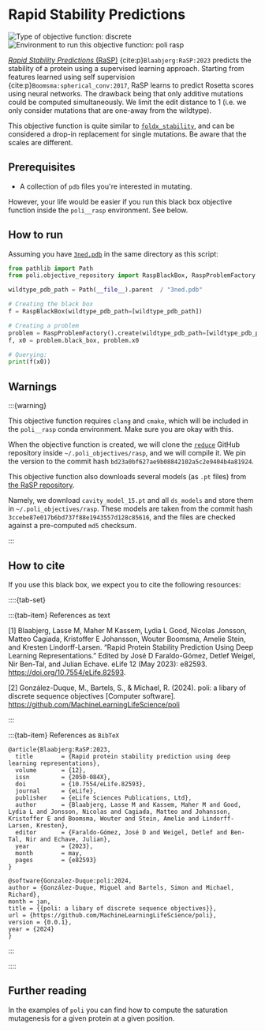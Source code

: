 # Rapid Stability Predictions

![Type of objective function: discrete](https://img.shields.io/badge/Type-discrete_inputs-blue)
![Environment to run this objective function: poli rasp](https://img.shields.io/badge/Environment-poli____rasp-teal)

[*Rapid Stability Predictions* (RaSP)](https://github.com/KULL-Centre/_2022_ML-ddG-Blaabjerg) {cite:p}`Blaabjerg:RaSP:2023` predicts the stability of a protein using a supervised learning approach. Starting from features learned using self supervision {cite:p}`Boomsma:spherical_conv:2017`, RaSP learns to predict Rosetta scores using neural networks. The drawback being that only additive mutations could be computed simultaneously. We limit the edit distance to 1 (i.e. we only consider mutations that are one-away from the wildtype).

This objective function is quite similar to [`foldx_stability`](./foldx_stability.md), and can be considered a drop-in replacement for single mutations. Be aware that the scales are different. 

## Prerequisites

- A collection of `pdb` files you're interested in mutating.

However, your life would be easier if you run this black box objective function inside the `poli__rasp` environment. See below.

## How to run

Assuming you have [`3ned.pdb`](https://www.rcsb.org/structure/3ned) in the same directory as this script:

```python
from pathlib import Path
from poli.objective_repository import RaspBlackBox, RaspProblemFactory

wildtype_pdb_path = Path(__file__).parent  / "3ned.pdb"

# Creating the black box
f = RaspBlackBox(wildtype_pdb_path=[wildtype_pdb_path])

# Creating a problem
problem = RaspProblemFactory().create(wildtype_pdb_path=[wildtype_pdb_path])
f, x0 = problem.black_box, problem.x0

# Querying:
print(f(x0))
```

## Warnings

:::{warning}

This objective function requires `clang` and `cmake`, which will be included in the `poli__rasp` conda environment. Make sure you are okay with this.

When the objective function is created, we will clone the [`reduce`](https://github.com/rlabduke/reduce) GitHub repository inside `~/.poli_objectives/rasp`, and we will compile it. We pin the version to the commit hash `bd23a0bf627ae9b08842102a5c2e9404b4a81924`.

This objective function also downloads several models (as `.pt` files) from [the RaSP repository](https://github.com/KULL-Centre/papers/tree/main/2022/ML-ddG-Blaabjerg-et-al/output).

Namely, we download `cavity_model_15.pt` and all `ds_models` and store them in `~/.poli_objectives/rasp`. These models are taken from the commit hash `3ccebe87e017b6bd737f88e1943557d128c85616`, and the files are checked against a pre-computed `md5` checksum.

:::


## How to cite

If you use this black box, we expect you to cite the following resources:

::::{tab-set}

:::{tab-item} References as text

[1] Blaabjerg, Lasse M, Maher M Kassem, Lydia L Good, Nicolas Jonsson, Matteo Cagiada, Kristoffer E Johansson, Wouter Boomsma, Amelie Stein, and Kresten Lindorff-Larsen. “Rapid Protein Stability Prediction Using Deep Learning Representations.” Edited by José D Faraldo-Gómez, Detlef Weigel, Nir Ben-Tal, and Julian Echave. eLife 12 (May 2023): e82593. https://doi.org/10.7554/eLife.82593.


[2] González-Duque, M., Bartels, S., & Michael, R. (2024). poli: a libary of discrete sequence objectives [Computer software]. https://github.com/MachineLearningLifeScience/poli


:::

:::{tab-item} References as `BibTeX`

```
@article{Blaabjerg:RaSP:2023,
  title        = {Rapid protein stability prediction using deep learning representations},
  volume       = {12},
  issn         = {2050-084X},
  doi          = {10.7554/eLife.82593},
  journal      = {eLife},
  publisher    = {eLife Sciences Publications, Ltd},
  author       = {Blaabjerg, Lasse M and Kassem, Maher M and Good, Lydia L and Jonsson, Nicolas and Cagiada, Matteo and Johansson, Kristoffer E and Boomsma, Wouter and Stein, Amelie and Lindorff-Larsen, Kresten},
  editor       = {Faraldo-Gómez, José D and Weigel, Detlef and Ben-Tal, Nir and Echave, Julian},
  year         = {2023},
  month        = may,
  pages        = {e82593}
}

@software{Gonzalez-Duque:poli:2024,
author = {González-Duque, Miguel and Bartels, Simon and Michael, Richard},
month = jan,
title = {{poli: a libary of discrete sequence objectives}},
url = {https://github.com/MachineLearningLifeScience/poli},
version = {0.0.1},
year = {2024}
}

```

:::

::::


## Further reading

In the examples of `poli` you can find how to compute the saturation mutagenesis for a given protein at a given position.
